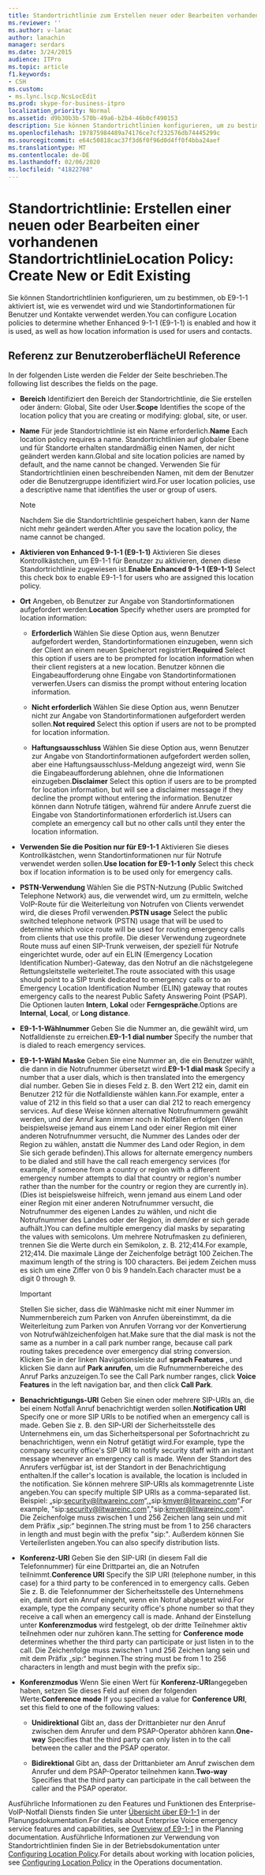 ```yaml
---
title: Standortrichtlinie zum Erstellen neuer oder Bearbeiten vorhandener Daten
ms.reviewer: ''
ms.author: v-lanac
author: lanachin
manager: serdars
ms.date: 3/24/2015
audience: ITPro
ms.topic: article
f1.keywords:
- CSH
ms.custom:
- ms.lync.lscp.NcsLocEdit
ms.prod: skype-for-business-itpro
localization_priority: Normal
ms.assetid: d9b30b3b-570b-49a6-b2b4-46b0cf490153
description: Sie können Standortrichtlinien konfigurieren, um zu bestimmen, ob E9-1-1 aktiviert ist, wie es verwendet wird und wie Standortinformationen für Benutzer und Kontakte verwendet werden.
ms.openlocfilehash: 197875984489a74176ce7cf232576db74445299c
ms.sourcegitcommit: e64c50818cac37f3d6f0f96d0d4ff0f4bba24aef
ms.translationtype: MT
ms.contentlocale: de-DE
ms.lasthandoff: 02/06/2020
ms.locfileid: "41822708"
---
```

# <a name="location-policy-create-new-or-edit-existing"></a><span data-ttu-id="5851d-103">Standortrichtlinie: Erstellen einer neuen oder Bearbeiten einer vorhandenen Standortrichtlinie</span><span class="sxs-lookup"><span data-stu-id="5851d-103">Location Policy: Create New or Edit Existing</span></span>

<span data-ttu-id="5851d-104">Sie können Standortrichtlinien konfigurieren, um zu bestimmen, ob E9-1-1 aktiviert ist, wie es verwendet wird und wie Standortinformationen für Benutzer und Kontakte verwendet werden.</span><span class="sxs-lookup"><span data-stu-id="5851d-104">You can configure Location policies to determine whether Enhanced 9-1-1 (E9-1-1) is enabled and how it is used, as well as how location information is used for users and contacts.</span></span>

## <a name="ui-reference"></a><span data-ttu-id="5851d-105">Referenz zur Benutzeroberfläche</span><span class="sxs-lookup"><span data-stu-id="5851d-105">UI Reference</span></span>

<span data-ttu-id="5851d-106">In der folgenden Liste werden die Felder der Seite beschrieben.</span><span class="sxs-lookup"><span data-stu-id="5851d-106">The following list describes the fields on the page.</span></span>

- <span data-ttu-id="5851d-107">**Bereich** Identifiziert den Bereich der Standortrichtlinie, die Sie erstellen oder ändern: Global, Site oder User.</span><span class="sxs-lookup"><span data-stu-id="5851d-107">**Scope** Identifies the scope of the location policy that you are creating or modifying: global, site, or user.</span></span>

- <span data-ttu-id="5851d-108">**Name** Für jede Standortrichtlinie ist ein Name erforderlich.</span><span class="sxs-lookup"><span data-stu-id="5851d-108">**Name** Each location policy requires a name.</span></span> <span data-ttu-id="5851d-109">Standortrichtlinien auf globaler Ebene und für Standorte erhalten standardmäßig einen Namen, der nicht geändert werden kann.</span><span class="sxs-lookup"><span data-stu-id="5851d-109">Global and site location policies are named by default, and the name cannot be changed.</span></span> <span data-ttu-id="5851d-110">Verwenden Sie für Standortrichtlinien einen beschreibenden Namen, mit dem der Benutzer oder die Benutzergruppe identifiziert wird.</span><span class="sxs-lookup"><span data-stu-id="5851d-110">For user location policies, use a descriptive name that identifies the user or group of users.</span></span>

    > [!NOTE]
    > <span data-ttu-id="5851d-111">Nachdem Sie die Standortrichtlinie gespeichert haben, kann der Name nicht mehr geändert werden.</span><span class="sxs-lookup"><span data-stu-id="5851d-111">After you save the location policy, the name cannot be changed.</span></span>

- <span data-ttu-id="5851d-112">**Aktivieren von Enhanced 9-1-1 (E9-1-1)** Aktivieren Sie dieses Kontrollkästchen, um E9-1-1 für Benutzer zu aktivieren, denen diese Standortrichtlinie zugewiesen ist.</span><span class="sxs-lookup"><span data-stu-id="5851d-112">**Enable Enhanced 9-1-1 (E9-1-1)** Select this check box to enable E9-1-1 for users who are assigned this location policy.</span></span>

- <span data-ttu-id="5851d-113">**Ort** Angeben, ob Benutzer zur Angabe von Standortinformationen aufgefordert werden:</span><span class="sxs-lookup"><span data-stu-id="5851d-113">**Location** Specify whether users are prompted for location information:</span></span>

  - <span data-ttu-id="5851d-114">**Erforderlich** Wählen Sie diese Option aus, wenn Benutzer aufgefordert werden, Standortinformationen einzugeben, wenn sich der Client an einem neuen Speicherort registriert.</span><span class="sxs-lookup"><span data-stu-id="5851d-114">**Required** Select this option if users are to be prompted for location information when their client registers at a new location.</span></span> <span data-ttu-id="5851d-115">Benutzer können die Eingabeaufforderung ohne Eingabe von Standortinformationen verwerfen.</span><span class="sxs-lookup"><span data-stu-id="5851d-115">Users can dismiss the prompt without entering location information.</span></span>

  - <span data-ttu-id="5851d-116">**Nicht erforderlich** Wählen Sie diese Option aus, wenn Benutzer nicht zur Angabe von Standortinformationen aufgefordert werden sollen.</span><span class="sxs-lookup"><span data-stu-id="5851d-116">**Not required** Select this option if users are not to be prompted for location information.</span></span>

  - <span data-ttu-id="5851d-117">**Haftungsausschluss** Wählen Sie diese Option aus, wenn Benutzer zur Angabe von Standortinformationen aufgefordert werden sollen, aber eine Haftungsausschluss-Meldung angezeigt wird, wenn Sie die Eingabeaufforderung ablehnen, ohne die Informationen einzugeben.</span><span class="sxs-lookup"><span data-stu-id="5851d-117">**Disclaimer** Select this option if users are to be prompted for location information, but will see a disclaimer message if they decline the prompt without entering the information.</span></span> <span data-ttu-id="5851d-118">Benutzer können dann Notrufe tätigen, während für andere Anrufe zuerst die Eingabe von Standortinformationen erforderlich ist.</span><span class="sxs-lookup"><span data-stu-id="5851d-118">Users can complete an emergency call but no other calls until they enter the location information.</span></span>

- <span data-ttu-id="5851d-119">**Verwenden Sie die Position nur für E9-1-1** Aktivieren Sie dieses Kontrollkästchen, wenn Standortinformationen nur für Notrufe verwendet werden sollen.</span><span class="sxs-lookup"><span data-stu-id="5851d-119">**Use location for E9-1-1 only** Select this check box if location information is to be used only for emergency calls.</span></span>

- <span data-ttu-id="5851d-120">**PSTN-Verwendung** Wählen Sie die PSTN-Nutzung (Public Switched Telephone Network) aus, die verwendet wird, um zu ermitteln, welche VoIP-Route für die Weiterleitung von Notrufen von Clients verwendet wird, die dieses Profil verwenden.</span><span class="sxs-lookup"><span data-stu-id="5851d-120">**PSTN usage** Select the public switched telephone network (PSTN) usage that will be used to determine which voice route will be used for routing emergency calls from clients that use this profile.</span></span> <span data-ttu-id="5851d-121">Die dieser Verwendung zugeordnete Route muss auf einen SIP-Trunk verweisen, der speziell für Notrufe eingerichtet wurde, oder auf ein ELIN (Emergency Location Identification Number)-Gateway, das den Notruf an die nächstgelegene Rettungsleitstelle weiterleitet.</span><span class="sxs-lookup"><span data-stu-id="5851d-121">The route associated with this usage should point to a SIP trunk dedicated to emergency calls or to an Emergency Location Identification Number (ELIN) gateway that routes emergency calls to the nearest Public Safety Answering Point (PSAP).</span></span> <span data-ttu-id="5851d-122">Die Optionen lauten **Intern**, **Lokal** oder **Ferngespräche**.</span><span class="sxs-lookup"><span data-stu-id="5851d-122">Options are **Internal**, **Local**, or **Long distance**.</span></span>

- <span data-ttu-id="5851d-123">**E9-1-1-Wählnummer** Geben Sie die Nummer an, die gewählt wird, um Notfalldienste zu erreichen.</span><span class="sxs-lookup"><span data-stu-id="5851d-123">**E9-1-1 dial number** Specify the number that is dialed to reach emergency services.</span></span>

- <span data-ttu-id="5851d-124">**E9-1-1-Wähl Maske** Geben Sie eine Nummer an, die ein Benutzer wählt, die dann in die Notrufnummer übersetzt wird.</span><span class="sxs-lookup"><span data-stu-id="5851d-124">**E9-1-1 dial mask** Specify a number that a user dials, which is then translated into the emergency dial number.</span></span> <span data-ttu-id="5851d-125">Geben Sie in dieses Feld z. B. den Wert 212 ein, damit ein Benutzer 212 für die Notfalldienste wählen kann.</span><span class="sxs-lookup"><span data-stu-id="5851d-125">For example, enter a value of 212 in this field so that a user can dial 212 to reach emergency services.</span></span> <span data-ttu-id="5851d-126">Auf diese Weise können alternative Notrufnummern gewählt werden, und der Anruf kann immer noch in Notfällen erfolgen (Wenn beispielsweise jemand aus einem Land oder einer Region mit einer anderen Notrufnummer versucht, die Nummer des Landes oder der Region zu wählen, anstatt die Nummer des Land oder Region, in dem Sie sich gerade befinden).</span><span class="sxs-lookup"><span data-stu-id="5851d-126">This allows for alternate emergency numbers to be dialed and still have the call reach emergency services (for example, if someone from a country or region with a different emergency number attempts to dial that country or region's number rather than the number for the country or region they are currently in).</span></span> <span data-ttu-id="5851d-127">(Dies ist beispielsweise hilfreich, wenn jemand aus einem Land oder einer Region mit einer anderen Notrufnummer versucht, die Notrufnummer des eigenen Landes zu wählen, und nicht die Notrufnummer des Landes oder der Region, in dem/der er sich gerade aufhält.)</span><span class="sxs-lookup"><span data-stu-id="5851d-127">You can define multiple emergency dial masks by separating the values with semicolons.</span></span> <span data-ttu-id="5851d-128">Um mehrere Notrufmasken zu definieren, trennen Sie die Werte durch ein Semikolon, z. B. 212;414.</span><span class="sxs-lookup"><span data-stu-id="5851d-128">For example, 212;414.</span></span> <span data-ttu-id="5851d-129">Die maximale Länge der Zeichenfolge beträgt 100 Zeichen.</span><span class="sxs-lookup"><span data-stu-id="5851d-129">The maximum length of the string is 100 characters.</span></span> <span data-ttu-id="5851d-130">Bei jedem Zeichen muss es sich um eine Ziffer von 0 bis 9 handeln.</span><span class="sxs-lookup"><span data-stu-id="5851d-130">Each character must be a digit 0 through 9.</span></span>

    > [!IMPORTANT]
    > <span data-ttu-id="5851d-131">Stellen Sie sicher, dass die Wählmaske nicht mit einer Nummer im Nummernbereich zum Parken von Anrufen übereinstimmt, da die Weiterleitung zum Parken von Anrufen Vorrang vor der Konvertierung von Notrufwählzeichenfolgen hat.</span><span class="sxs-lookup"><span data-stu-id="5851d-131">Make sure that the dial mask is not the same as a number in a call park number range, because call park routing takes precedence over emergency dial string conversion.</span></span> <span data-ttu-id="5851d-132">Klicken Sie in der linken Navigationsleiste auf **sprach Features** , und klicken Sie dann auf **Park anrufen**, um die Rufnummernbereiche des Anruf Parks anzuzeigen.</span><span class="sxs-lookup"><span data-stu-id="5851d-132">To see the Call Park number ranges, click **Voice Features** in the left navigation bar, and then click **Call Park**.</span></span>

- <span data-ttu-id="5851d-133">**Benachrichtigungs-URI** Geben Sie einen oder mehrere SIP-URIs an, die bei einem Notfall Anruf benachrichtigt werden sollen.</span><span class="sxs-lookup"><span data-stu-id="5851d-133">**Notification URI** Specify one or more SIP URIs to be notified when an emergency call is made.</span></span> <span data-ttu-id="5851d-134">Geben Sie z. B. den SIP-URI der Sicherheitsstelle des Unternehmens ein, um das Sicherheitspersonal per Sofortnachricht zu benachrichtigen, wenn ein Notruf getätigt wird.</span><span class="sxs-lookup"><span data-stu-id="5851d-134">For example, type the company security office's SIP URI to notify security staff with an instant message whenever an emergency call is made.</span></span> <span data-ttu-id="5851d-135">Wenn der Standort des Anrufers verfügbar ist, ist der Standort in der Benachrichtigung enthalten.</span><span class="sxs-lookup"><span data-stu-id="5851d-135">If the caller's location is available, the location is included in the notification.</span></span> <span data-ttu-id="5851d-136">Sie können mehrere SIP-URIs als kommagetrennte Liste angeben.</span><span class="sxs-lookup"><span data-stu-id="5851d-136">You can specify multiple SIP URIs as a comma-separated list.</span></span> <span data-ttu-id="5851d-137">Beispiel: „sip:security@litwareinc.com“,„sip:kmyer@litwareinc.com“.</span><span class="sxs-lookup"><span data-stu-id="5851d-137">For example, "sip:security@litwareinc.com","sip:kmyer@litwareinc.com".</span></span> <span data-ttu-id="5851d-138">Die Zeichenfolge muss zwischen 1 und 256 Zeichen lang sein und mit dem Präfix „sip:“ beginnen.</span><span class="sxs-lookup"><span data-stu-id="5851d-138">The string must be from 1 to 256 characters in length and must begin with the prefix "sip:".</span></span> <span data-ttu-id="5851d-139">Außerdem können Sie Verteilerlisten angeben.</span><span class="sxs-lookup"><span data-stu-id="5851d-139">You can also specify distribution lists.</span></span>

- <span data-ttu-id="5851d-140">**Konferenz-URI** Geben Sie den SIP-URI (in diesem Fall die Telefonnummer) für eine Drittpartei an, die an Notrufen teilnimmt.</span><span class="sxs-lookup"><span data-stu-id="5851d-140">**Conference URI** Specify the SIP URI (telephone number, in this case) for a third party to be conferenced in to emergency calls.</span></span> <span data-ttu-id="5851d-141">Geben Sie z. B. die Telefonnummer der Sicherheitsstelle des Unternehmens ein, damit dort ein Anruf eingeht, wenn ein Notruf abgesetzt wird.</span><span class="sxs-lookup"><span data-stu-id="5851d-141">For example, type the company security office's phone number so that they receive a call when an emergency call is made.</span></span> <span data-ttu-id="5851d-142">Anhand der Einstellung unter **Konferenzmodus** wird festgelegt, ob der dritte Teilnehmer aktiv teilnehmen oder nur zuhören kann.</span><span class="sxs-lookup"><span data-stu-id="5851d-142">The setting for **Conference mode** determines whether the third party can participate or just listen in to the call.</span></span> <span data-ttu-id="5851d-143">Die Zeichenfolge muss zwischen 1 und 256 Zeichen lang sein und mit dem Präfix „sip:“ beginnen.</span><span class="sxs-lookup"><span data-stu-id="5851d-143">The string must be from 1 to 256 characters in length and must begin with the prefix sip:.</span></span>

- <span data-ttu-id="5851d-144">**Konferenzmodus** Wenn Sie einen Wert für **Konferenz-URI**angegeben haben, setzen Sie dieses Feld auf einen der folgenden Werte:</span><span class="sxs-lookup"><span data-stu-id="5851d-144">**Conference mode** If you specified a value for **Conference URI**, set this field to one of the following values:</span></span>

  - <span data-ttu-id="5851d-145">**Unidirektional** Gibt an, dass der Drittanbieter nur den Anruf zwischen dem Anrufer und dem PSAP-Operator abhören kann.</span><span class="sxs-lookup"><span data-stu-id="5851d-145">**One-way** Specifies that the third party can only listen in to the call between the caller and the PSAP operator.</span></span>

  - <span data-ttu-id="5851d-146">**Bidirektional** Gibt an, dass der Drittanbieter am Anruf zwischen dem Anrufer und dem PSAP-Operator teilnehmen kann.</span><span class="sxs-lookup"><span data-stu-id="5851d-146">**Two-way** Specifies that the third party can participate in the call between the caller and the PSAP operator.</span></span>

<span data-ttu-id="5851d-147">Ausführliche Informationen zu den Features und Funktionen des Enterprise-VoIP-Notfall Diensts finden Sie unter [Übersicht über E9-1-1](https://technet.microsoft.com/library/c01e6774-bc9f-4c5b-a60b-478b7317b2b7.aspx) in der Planungsdokumentation.</span><span class="sxs-lookup"><span data-stu-id="5851d-147">For details about Enterprise Voice emergency service features and capabilities, see [Overview of E9-1-1](https://technet.microsoft.com/library/c01e6774-bc9f-4c5b-a60b-478b7317b2b7.aspx) in the Planning documentation.</span></span> <span data-ttu-id="5851d-148">Ausführliche Informationen zur Verwendung von Standortrichtlinien finden Sie in der Betriebsdokumentation unter [Configuring Location Policy](https://technet.microsoft.com/library/14e41bcb-ea0a-49c2-99b3-1f61fc34416d.aspx).</span><span class="sxs-lookup"><span data-stu-id="5851d-148">For details about working with location policies, see [Configuring Location Policy](https://technet.microsoft.com/library/14e41bcb-ea0a-49c2-99b3-1f61fc34416d.aspx) in the Operations documentation.</span></span>


